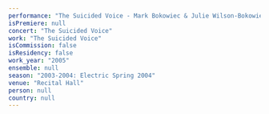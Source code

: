 ```yaml
---
performance: "The Suicided Voice - Mark Bokowiec & Julie Wilson-Bokowiec"
isPremiere: null
concert: "The Suicided Voice"
work: "The Suicided Voice"
isCommission: false
isResidency: false
work_year: "2005"
ensemble: null
season: "2003-2004: Electric Spring 2004"
venue: "Recital Hall"
person: null
country: null
---
```


